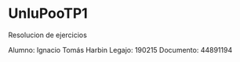 # UnluPooTP1
Resolucion de ejercicios

Alumno: Ignacio Tomás Harbin
Legajo: 190215
Documento: 44891194
